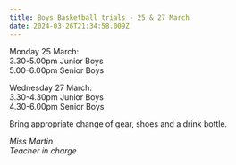```yaml
---
title: Boys Basketball trials - 25 & 27 March
date: 2024-03-26T21:34:58.009Z
---
```

Monday 25 March:  
3.30-5.00pm Junior Boys  
5.00-6.00pm Senior Boys  

Wednesday 27 March:  
3.30-4.30pm Junior Boys  
4.30-6.00pm Senior Boys


Bring appropriate change of gear, shoes and a drink bottle.

*Miss Martin*  
*Teacher in charge*